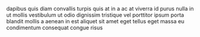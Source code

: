 dapibus quis diam convallis turpis quis at in a ac at viverra id purus nulla in
ut mollis vestibulum ut odio dignissim tristique vel porttitor ipsum porta
blandit mollis a aenean in est aliquet sit amet eget tellus eget massa eu
condimentum consequat congue risus